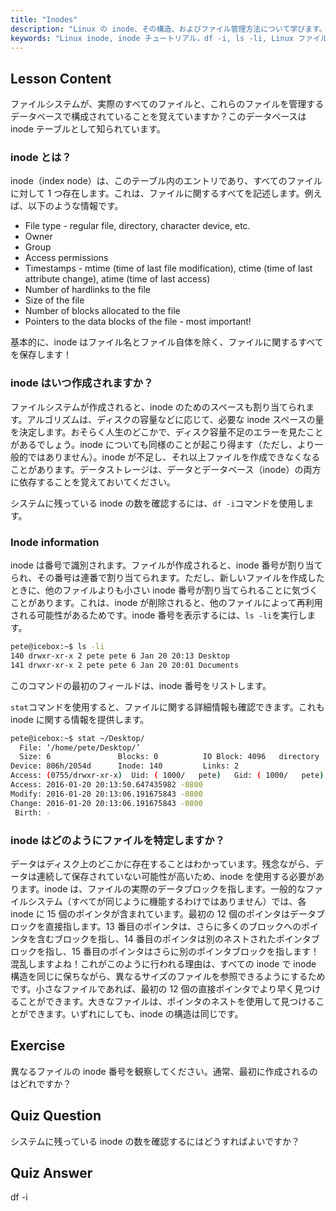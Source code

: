 ```yaml
---
title: "Inodes"
description: "Linux の inode、その構造、およびファイル管理方法について学びます。inode 番号を理解し、`df -i`と`ls -li`を使用して inode の使用状況を確認します。Linux の学習を始めましょう！"
keywords: "Linux inode, inode チュートリアル，df -i, ls -li, Linux ファイルシステム，Linux 初心者，Linux ガイド"
---
```


## Lesson Content

ファイルシステムが、実際のすべてのファイルと、これらのファイルを管理するデータベースで構成されていることを覚えていますか？このデータベースは inode テーブルとして知られています。

### inode とは？

inode（index node）は、このテーブル内のエントリであり、すべてのファイルに対して 1 つ存在します。これは、ファイルに関するすべてを記述します。例えば、以下のような情報です。

- File type - regular file, directory, character device, etc.
- Owner
- Group
- Access permissions
- Timestamps - mtime (time of last file modification), ctime (time of last attribute change), atime (time of last access)
- Number of hardlinks to the file
- Size of the file
- Number of blocks allocated to the file
- Pointers to the data blocks of the file - most important!

基本的に、inode はファイル名とファイル自体を除く、ファイルに関するすべてを保存します！

### inode はいつ作成されますか？

ファイルシステムが作成されると、inode のためのスペースも割り当てられます。アルゴリズムは、ディスクの容量などに応じて、必要な inode スペースの量を決定します。おそらく人生のどこかで、ディスク容量不足のエラーを見たことがあるでしょう。inode についても同様のことが起こり得ます（ただし、より一般的ではありません）。inode が不足し、それ以上ファイルを作成できなくなることがあります。データストレージは、データとデータベース（inode）の両方に依存することを覚えておいてください。

システムに残っている inode の数を確認するには、`df -i`コマンドを使用します。

### Inode information

inode は番号で識別されます。ファイルが作成されると、inode 番号が割り当てられ、その番号は連番で割り当てられます。ただし、新しいファイルを作成したときに、他のファイルよりも小さい inode 番号が割り当てられることに気づくことがあります。これは、inode が削除されると、他のファイルによって再利用される可能性があるためです。inode 番号を表示するには、`ls -li`を実行します。

```bash
pete@icebox:~$ ls -li
140 drwxr-xr-x 2 pete pete 6 Jan 20 20:13 Desktop
141 drwxr-xr-x 2 pete pete 6 Jan 20 20:01 Documents
```

このコマンドの最初のフィールドは、inode 番号をリストします。

`stat`コマンドを使用すると、ファイルに関する詳細情報も確認できます。これも inode に関する情報を提供します。

```bash
pete@icebox:~$ stat ~/Desktop/
  File: ‘/home/pete/Desktop/’
  Size: 6               Blocks: 0          IO Block: 4096   directory
Device: 806h/2054d      Inode: 140         Links: 2
Access: (0755/drwxr-xr-x)  Uid: ( 1000/   pete)   Gid: ( 1000/   pete)
Access: 2016-01-20 20:13:50.647435982 -0800
Modify: 2016-01-20 20:13:06.191675843 -0800
Change: 2016-01-20 20:13:06.191675843 -0800
 Birth: -
```

### inode はどのようにファイルを特定しますか？

データはディスク上のどこかに存在することはわかっています。残念ながら、データは連続して保存されていない可能性が高いため、inode を使用する必要があります。inode は、ファイルの実際のデータブロックを指します。一般的なファイルシステム（すべてが同じように機能するわけではありません）では、各 inode に 15 個のポインタが含まれています。最初の 12 個のポインタはデータブロックを直接指します。13 番目のポインタは、さらに多くのブロックへのポインタを含むブロックを指し、14 番目のポインタは別のネストされたポインタブロックを指し、15 番目のポインタはさらに別のポインタブロックを指します！混乱しますよね！これがこのように行われる理由は、すべての inode で inode 構造を同じに保ちながら、異なるサイズのファイルを参照できるようにするためです。小さなファイルであれば、最初の 12 個の直接ポインタでより早く見つけることができます。大きなファイルは、ポインタのネストを使用して見つけることができます。いずれにしても、inode の構造は同じです。

## Exercise

異なるファイルの inode 番号を観察してください。通常、最初に作成されるのはどれですか？

## Quiz Question

システムに残っている inode の数を確認するにはどうすればよいですか？

## Quiz Answer

df -i
